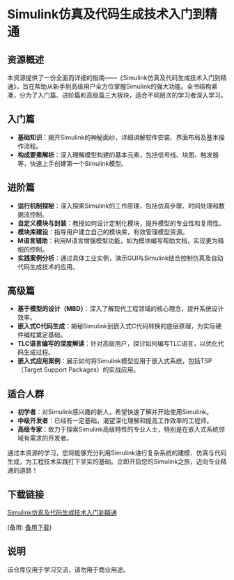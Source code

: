 # Simulink仿真及代码生成技术入门到精通

## 资源概述

本资源提供了一份全面而详细的指南——《Simulink仿真及代码生成技术入门到精通》，旨在帮助从新手到高级用户全方位掌握Simulink的强大功能。全书结构紧凑，分为了入门篇、进阶篇和高级篇三大板块，适合不同层次的学习者深入学习。

## 入门篇

- **基础知识**：揭开Simulink的神秘面纱，详细讲解软件安装、界面布局及基本操作流程。
- **构成要素解析**：深入理解模型构建的基本元素，包括信号线、块图、触发器等，快速上手创建第一个Simulink模型。

## 进阶篇

- **运行机制探秘**：深入探索Simulink的工作原理，包括仿真步骤、时间处理和数据流控制。
- **自定义模块与封装**：教授如何设计定制化模块，提升模型的专业性和复用性。
- **模块库建设**：指导用户建立自己的模块库，有效管理模型资源。
- **M语言辅助**：利用M语言增强模型功能，如为模块编写帮助文档，实现更为精细的控制。
- **实践案例分析**：通过具体工业实例，演示GUI与Simulink结合控制仿真及自动代码生成技术的应用。

## 高级篇

- **基于模型的设计（MBD）**：深入了解现代工程领域的核心理念，提升系统设计效率。
- **嵌入式C代码生成**：揭秘Simulink到嵌入式C代码转换的底层原理，为实际硬件编程奠定基础。
- **TLC语言编写的深度解读**：针对高级用户，探讨如何编写TLC语言，以优化代码生成过程。
- **嵌入式应用案例**：展示如何将Simulink模型应用于嵌入式系统，包括TSP（Target Support Packages）的实战应用。

## 适合人群

- **初学者**：对Simulink感兴趣的新人，希望快速了解并开始使用Simulink。
- **中级开发者**：已经有一定基础，渴望深化理解和提高工作效率的工程师。
- **高级专家**：致力于探索Simulink高级特性的专业人士，特别是在嵌入式系统领域有需求的开发者。

通过本资源的学习，您将能够充分利用Simulink进行复杂系统的建模、仿真与代码生成，为工程技术实践打下坚实的基础。立即开启您的Simulink之旅，迈向专业精通的道路！

## 下载链接
[Simulink仿真及代码生成技术入门到精通](https://pan.quark.cn/s/9e74c9f0c2ac) 

(备用: [备用下载](https://pan.baidu.com/s/19p1ZRxGcJ7cFNlf_btgfHg?pwd=1234))

## 说明

该仓库仅用于学习交流，请勿用于商业用途。
